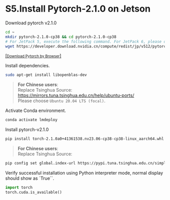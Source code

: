 # S5.Install Pytorch-2.1.0 on Jetson

Download pytorch v2.1.0

```sh
cd ~
mkdir pytorch-2.1.0-cp38 && cd pytorch-2.1.0-cp38
# For JetPack 5, execute the following command. For JetPack 6, please download the corresponding PyTorch 2.1 from the official website.
wget https://developer.download.nvidia.cn/compute/redist/jp/v512/pytorch/torch-2.1.0a0+41361538.nv23.06-cp38-cp38-linux_aarch64.whl
```

[[<small>Download Pytorch by Browser</small>]](https://developer.download.nvidia.cn/compute/redist/jp/v512/pytorch/torch-2.1.0a0+41361538.nv23.06-cp38-cp38-linux_aarch64.whl)

Install dependencies.

```sh
sudo apt-get install libopenblas-dev
```

> **For Chinese users**: \
> Replace Tsinghua Source: https://mirrors.tuna.tsinghua.edu.cn/help/ubuntu-ports/ \
> Please choose `Ubuntu 20.04 LTS (focal)`.

Activate Conda environment.

```sh
conda activate lmdeploy
```

Install pytorch-v2.1.0

```sh
pip install torch-2.1.0a0+41361538.nv23.06-cp38-cp38-linux_aarch64.whl
```

> **For Chinese users**: \
> Replace Tsinghua Source:

```sh
pip config set global.index-url https://pypi.tuna.tsinghua.edu.cn/simple
```

Verify successful installation using Python interpreter mode, normal display should show as `True``.

```py
import torch
torch.cuda.is_available()
```